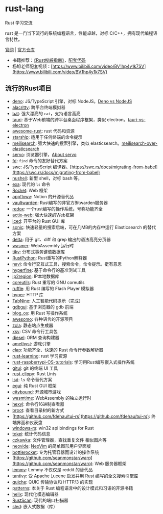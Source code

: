 # rust-lang
Rust 学习交流

rust 是一门当下流行的系统编程语言，性能卓越，对标 C/C++，拥有现代编程语言特性。

[官网](https://www.rust-lang.org/zh-CN/) | [官方仓库](https://github.com/rust-lang)

- 书籍推荐：[《Rust权威指南》](https://weread.qq.com/web/reader/d733256071eeeed9d7322fd)，[配套代码](https://github.com/rust-lang/book)
- 杨旭老师配套视频：[https://www.bilibili.com/video/BV1hp4y1k7SV](https://www.bilibili.com/video/BV1hp4y1k7SV)

## 流行的Rust项目

- [deno](https://github.com/denoland/deno): JS/TypeScript 引擎，对标 NodeJS。[Deno vs NodeJS](https://segmentfault.com/a/1190000022672883)
- [alacritty](https://github.com/alacritty/alacritty): 跨平台终端模拟器
- [bat](https://github.com/sharkdp/bat): 强大漂亮的 `cat`，支持语言高亮
- [tauri](https://github.com/tauri-apps/tauri): 基于Web前端的跨平台桌面程序框架，类似 electron。[tauri-vs-electron](https://githubhelp.com/Fournux/tauri-vs-electron)
- [awesome-rust](https://github.com/rust-unofficial/awesome-rust): rust 代码和资源
- [starship](https://github.com/starship/starship): 适用于任何终端的命令提示
- [meilisearch](https://github.com/meilisearch/): 强大快速的搜索引擎，类似 elasticsearch。[meilisearch-over-elasticsearch](https://blog.meilisearch.com/why-should-you-use-meilisearch-over-elasticsearch/)
- [servo](https://github.com/servo/servo): 浏览器引擎，[About servo](https://github.com/servo/servo/issues/23261)
- [fd](https://github.com/topics/rust): `find` 命令的友好替代方案
- [swc](https://github.com/swc-project/swc): JS/TypeScript 编译器。[https://swc.rs/docs/migrating-from-babel](https://swc.rs/docs/migrating-from-babel)
- [nushell](https://github.com/nushell/nushell): 新型 shell，对标 bash 等。
- [exa](https://github.com/ogham/exa): 现代的 `ls` 命令
- [Rocket](https://github.com/SergioBenitez/Rocket): Web 框架
- [appflowy](https://github.com/AppFlowy-IO/appflowy): Notion 的开源替代品
- [vaultwarden](https://github.com/dani-garcia/vaultwarden): Rust编写的非官方Bitwarden服务器
- [redox](https://github.com/redox-os/redox): 一个rust编写的操作系统，号称功能齐全
- [actix-web](https://github.com/actix/actix-web): 强大快速的Web框架
- [iced](https://github.com/iced-rs/iced): 开平台的 Rust GUI 库 
- [sonic](https://github.com/valeriansaliou/sonic): 快速轻量的搜索后端，可在几MB的内存中运行 Elasticsearch 的替代方案
- [delta](https://github.com/dandavison/delta): 用于 git、diff 和 grep 输出的语法高亮分页器
- [wasmer](https://github.com/wasmerio/wasmer): WebAssembly 运行时
- [tikv](https://github.com/tikv/tikv): 分布式事务键值数据库
- [RustPython](https://github.com/RustPython/RustPython): Rust重写的Python解释器
- [navi](https://github.com/denisidoro/navi): 命令行交互式工具，搜索命令，命令提示。挺有意思
- [hyperfine](https://github.com/sharkdp/hyperfine): 基于命令行的基准测试工具
- [ip2region](https://github.com/lionsoul2014/ip2region): IP本地数据库
- [coreutils](https://github.com/uutils/coreutils): Rust 重写的 GNU coreutils
- [ruffle](https://github.com/ruffle-rs/ruffle): 用 Rust 编写的 Flash Player 模拟器
- [hyper](https://github.com/hyperium/hyper): HTTP 库
- [TabNine](https://github.com/codota/TabNine): 人工智能代码提示（完成）
- [gdbgui](https://github.com/cs01/gdbgui): 基于浏览器的 gdb 前端
- [blog_os](https://github.com/phil-opp/blog_os): 用 Rust 写操作系统
- [awesomo](https://github.com/lk-geimfari/awesomo): 各种语言的开源项目
- [zola](https://github.com/getzola/zola): 静态站点生成器
- [xsv](https://github.com/BurntSushi/): CSV 命令行工具包
- [diesel](https://github.com/diesel-rs/diesel): ORM 查询构建器
- [amethyst](https://github.com/amethyst/amethyst): 游戏引擎
- [clap](https://github.com/clap-rs/clap): 功能齐全、快速的 Rust 命令行参数解析器
- [rust-learning](https://github.com/ctjhoa/rust-learning): rust 学习资源
- [rust-raspberrypi-OS-tutorials](https://github.com/rust-embedded/rust-raspberrypi-OS-tutorials): 学习用Rust编写嵌入式操作系统
- [gitui](https://github.com/extrawurst/gitui): git 的终端 UI 工具 
- [rust-clippy](https://github.com/rust-lang/rust-clippy): Rust Lints
- [lsd](https://github.com/Peltoche/lsd): `ls` 命令替代方案
- [egui](https://github.com/emilk/egui): 纯 Rust GUI 框架
- [citybound](https://github.com/citybound/citybound): 开源城市游戏
- [wasmtime](https://github.com/bytecodealliance/wasmtime):  WebAssembly 的独立运行时
- [hexyl](https://github.com/sharkdp/hexyl): 命令行16进制查看器
- [broot](https://github.com/Canop/broot): 查看目录树的新方式
- [https://github.com/fdehau/tui-rs](https://github.com/fdehau/tui-rs): 终端界面和仪表盘
- [windows-rs](https://github.com/microsoft/windows-rs): win32 api bindings for Rust
- [tokei](https://github.com/XAMPPRocky/tokei): 统计代码信息
- [czkawka](https://github.com/qarmin/czkawka): 文件管理器，查找重复文件 相似图片等
- [neovide](https://github.com/neovide/neovide): [NeoVim](https://github.com/neovim/neovim) 的简单图形用户界面版
- [bottlerocket](https://github.com/bottlerocket-os/bottlerocket): 专为托管容器而设计的操作系统
- [https://github.com/seanmonstar/warp](https://github.com/seanmonstar/warp): Web 服务器框架
- [lemmy](https://github.com/LemmyNet/lemmy):  Lemmy 不仅仅是 reddit 的替代品
- [tantivy](https://github.com/quickwit-oss/tantivy): 受 Apache Lucene 启发并用 Rust 编写的全文搜索引擎库
- [quiche](https://github.com/cloudflare/quiche): QUIC 传输协议和 HTTP/3 的实现
- [patterns](https://github.com/rust-unofficial/patterns): 本关于 Rust 编程语言中的设计模式和习语的开源书籍
- [helix](https://github.com/helix-editor/helix): 现代化模态编辑器
- [RustScan](https://github.com/RustScan/RustScan): 现代的端口扫描器
- [sled](https://github.com/spacejam/sled): 嵌入式数据（库）
